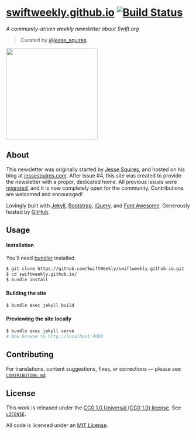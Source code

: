 # [swiftweekly.github.io](https://swiftweekly.github.io) [![Build Status](https://travis-ci.org/SwiftWeekly/swiftweekly.github.io.svg?branch=master)](https://travis-ci.org/SwiftWeekly/swiftweekly.github.io)

*A community-driven weekly newsletter about Swift.org*

> Curated by [@jesse_squires](https://twitter.com/jesse_squires).

<img src="https://raw.githubusercontent.com/SwiftWeekly/swiftweekly.github.io/master/img/swift-weekly.png" width="250"/>

## About

This newsletter was originally started by [Jesse Squires](https://github.com/jessesquires), and hosted on his blog at [jessesquires.com](http://www.jessesquires.com). After issue #4, this site was created to provide the newsletter with a proper, dedicated home. All previous issues were [migrated](http://www.jessesquires.com/new-weekly-brief/), and it is now completely open for the community. Contributions are welcomed and encouraged!

Lovingly built with [Jekyll](https://jekyllrb.com), [Bootstrap](https://getbootstrap.com), [jQuery](https://jquery.com), and [Font Awesome](https://fortawesome.github.io/Font-Awesome/). Generously hosted by [GitHub](https://pages.github.com).

## Usage

#### Installation

You'll need [bundler](http://bundler.io) installed.

```bash
$ git clone https://github.com/SwiftWeekly/swiftweekly.github.io.git
$ cd swiftweekly.github.io/
$ bundle install
```

#### Building the site

```bash
$ bundle exec jekyll build
```

#### Previewing the site locally

```bash
$ bundle exec jekyll serve 
# Now browse to http://localhost:4000
```

## Contributing

For translations, content suggestions, fixes, or corrections — please see [`CONTRIBUTING.md`](https://github.com/SwiftWeekly/swiftweekly.github.io/blob/master/CONTRIBUTING.md).

## License

This work is released under the [CC0 1.0 Universal (CC0 1.0) license](https://creativecommons.org/publicdomain/zero/1.0/). See [`LICENSE`](https://github.com/SwiftWeekly/swiftweekly.github.io/blob/master/LICENSE).

All code is licensed under an [MIT License](https://opensource.org/licenses/MIT).
